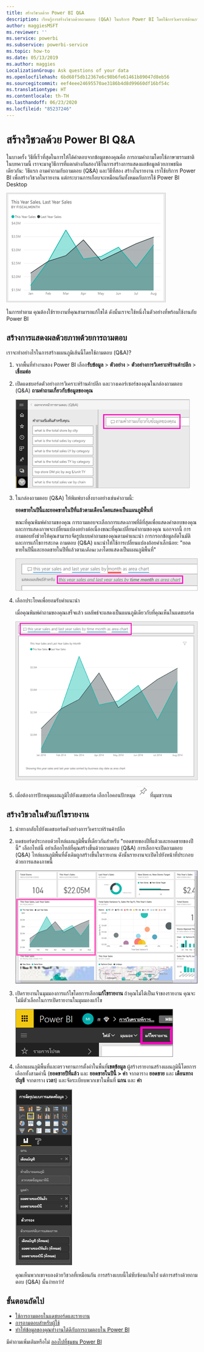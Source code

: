 ```yaml
---
title: สร้างวิชวลด้วย Power BI Q&A
description: เรียนรู้การสร้างวิชวลด้วยถามตอบ (Q&A) ในบริการ Power BI โดยใช้การวิเคราะห์ด้านการขายปลีกเป็นตัวอย่าง
author: maggiesMSFT
ms.reviewer: ''
ms.service: powerbi
ms.subservice: powerbi-service
ms.topic: how-to
ms.date: 05/13/2019
ms.author: maggies
LocalizationGroup: Ask questions of your data
ms.openlocfilehash: 6bd68f5db12367e6c98b6fe61461b89047d8eb56
ms.sourcegitcommit: eef4eee24695570ae3186b4d8d99660df16bf54c
ms.translationtype: HT
ms.contentlocale: th-TH
ms.lasthandoff: 06/23/2020
ms.locfileid: "85237246"
---
```

# <a name="create-a-visual-with-power-bi-qa"></a>สร้างวิชวลด้วย Power BI Q&A

ในบางครั้ง วิธีที่เร็วที่สุดในการให้ได้คำตอบจากข้อมูลของคุณคือ การถามคำถามโดยใช้ภาษาธรรมชาติ  ในบทความนี้ เราจะมาดูวิธีการที่แตกต่างกันสองวิธีในการสร้างการแสดงผลข้อมูลด้วยภาพชนิดเดียวกัน: วิธีแรก ถามคำถามกับถามตอบ (Q&A) และวิธีที่สอง สร้างในรายงาน เราใช้บริการ Power BI เพื่อสร้างวิชวลในรายงาน แต่กระบวนการเกือบจะเหมือนกันทั้งหมดกับการใช้ Power BI Desktop

![แผนภูมิแบบเติมของ Power BI](media/power-bi-visualization-introduction-to-q-and-a/power-bi-qna-create-visual.png)

ในการทำตาม คุณต้องใช้รายงานที่คุณสามารถแก้ไขได้ ดังนั้นเราจะใช้หนึ่งในตัวอย่างที่พร้อมใช้งานกับ Power BI

## <a name="create-a-visual-with-qa"></a>สร้างการแสดงผลด้วยภาพด้วยการถามตอบ

เราจะทำอย่างไรในการสร้างแผนภูมิเส้นนี้โดยใช้ถามตอบ (Q&A)?

1. จากพื้นที่ทำงานของ Power BI เลือก**รับข้อมูล** \> **ตัวอย่าง** \> **ตัวอย่างการวิเคราะห์ร้านค้าปลีก**  >  **เชื่อมต่อ**

1. เปิดแดชบอร์ดตัวอย่างการวิเคราะห์ร้านค้าปลีก และวางเคอร์เซอร์ของคุณในกล่องถามตอบ (Q&A) **ถามคำถามเกี่ยวกับข้อมูลของคุณ**

    ![วางเคอร์เซอร์ของคุณในกล่องถามตอบ (Q&A)](media/power-bi-visualization-introduction-to-q-and-a/power-bi-qna-cursor-in-qna-box.png)

2. ในกล่องถามตอบ (Q&A) ให้พิมพ์บางสิ่งบางอย่างเช่นคำถามนี้:
   
    **ยอดขายในปีนี้และยอดขายในปีที่แล้วตามเดือนโดยแสดงเป็นแผนภูมิพื้นที่**
   
    ขณะที่คุณพิมพ์คำถามของคุณ การถามตอบจะเลือกการแสดงภาพที่ดีที่สุดเพื่อแสดงคำตอบของคุณ และการแสดงภาพจะเปลี่ยนแปลงอย่างต่อเนื่องขณะที่คุณเปลี่ยนคำถามของคุณ นอกจากนี้ การถามตอบยังช่วยให้คุณสามารถจัดรูปแบบคำถามของคุณตามคำแนะนำ การกรอกข้อมูลอัตโนมัติ และการแก้ไขการสะกด ถามตอบ (Q&A) แนะนำให้ใช้การเปลี่ยนแปลงถ้อยคำเล็กน้อย: "ยอดขายในปีนี้และยอดขายในปีที่แล้วตาม*เดือนเวลา*โดยแสดงเป็นแผนภูมิพื้นที่"  

    ![การใช้ถ้อยคำที่ถูกต้องในถามตอบ (Q&A)](media/power-bi-visualization-introduction-to-q-and-a/power-bi-qna-corrected-create-filled-chart.png)

4. เลือกประโยคเพื่อยอมรับคำแนะนำ 
   
   เมื่อคุณพิมพ์คำถามของคุณเสร็จแล้ว ผลลัพธ์จะแสดงเป็นแผนภูมิเดียวกับที่คุณเห็นในแดชบอร์ด
   
   ![แผนภูมิพื้นที่แบบเติมของถามตอบ (Q&A)](media/power-bi-visualization-introduction-to-q-and-a/power-bi-qna-create-filled-chart.png)

4. เมื่อต้องการปักหมุดแผนภูมิไปยังแดชบอร์ด เลือกไอคอนปักหมุด ![ไอคอนรูปเข็มหมุด](media/power-bi-visualization-introduction-to-q-and-a/pinnooutline.png) ที่มุมขวาบน

## <a name="create-a-visual-in-the-report-editor"></a>สร้างวิชวลในตัวแก้ไขรายงาน

1. นำทางกลับไปยังแดชบอร์ดตัวอย่างการวิเคราะห์ร้านค้าปลีก
   
2. แดชบอร์ดประกอบด้วยไทล์แผนภูมิพื้นที่เดียวกันสำหรับ "ยอดขายของปีที่แล้วและยอดขายของปีนี้"  เลือกไทล์นี้ อย่าเลือกไทล์ที่คุณสร้างขึ้นด้วยถามตอบ (Q&A) การเลือกจะเปิดถามตอบ (Q&A) ไทล์แผนภูมิพื้นที่ดั้งเดิมถูกสร้างขึ้นในรายงาน ดังนั้นรายงานจะเปิดไปยังหน้าที่ประกอบด้วยการแสดงภาพนี้

    ![แดชบอร์ดตัวอย่างการวิเคราะห์การค้าปลีก](media/power-bi-visualization-introduction-to-q-and-a/power-bi-dashboard.png)

1. เปิดรายงานในมุมมองการแก้ไขโดยการเลือก**แก้ไขรายงาน**  ถ้าคุณไม่ได้เป็นเจ้าของรายงาน คุณจะไม่มีตัวเลือกในการเปิดรายงานในมุมมองแก้ไข
   
    ![แก้ไขปุ่มรายงาน](media/power-bi-visualization-introduction-to-q-and-a/power-bi-edit-report.png)
4. เลือกแผนภูมิพื้นที่และตรวจทานการตั้งค่าในพื้นที่**เขตข้อมูล**  ผู้สร้างรายงานสร้างแผนภูมินี้โดยการเลือกทั้งสามค่านี้ (**ยอดขายปีที่แล้ว** และ **ยอดขายในปีนี้ > ค่า** จากตาราง **ยอดขาย** และ **เดือนทางบัญชี** จากตาราง **เวลา**) และจัดระเบียบพวกเขาในพื้นที่ **แกน** และ **ค่า**
   
    ![บานหน้าต่างการแสดงรูปภาพ](media/power-bi-visualization-introduction-to-q-and-a/gnatutorial_3-new.png)

    คุณเห็นพวกเขาจบลงด้วยวิชวลที่เหมือนกัน การสร้างแบบนี้ไม่ซับซ้อนเกินไป แต่การสร้างด้วยถามตอบ (Q&A) นั้นง่ายกว่า!

## <a name="next-steps"></a>ขั้นตอนถัดไป

- [ใช้การถามตอบในแดชบอร์ดและรายงาน](power-bi-tutorial-q-and-a.md)  
- [การถามตอบสำหรับผู้ใช้](../consumer/end-user-q-and-a.md)
- [ทำให้ข้อมูลของคุณทำงานได้ดีกับการถามตอบใน Power BI](service-prepare-data-for-q-and-a.md)

มีคำถามเพิ่มเติมหรือไม่ [ลองไปที่ชุมชน Power BI](https://community.powerbi.com/)

